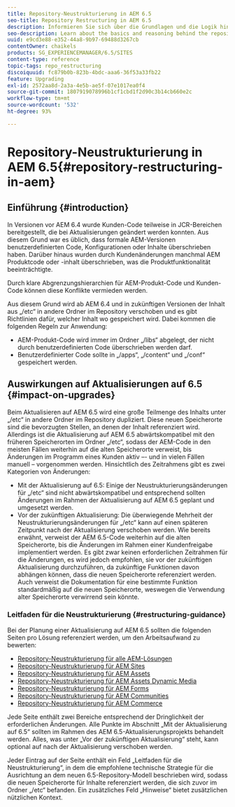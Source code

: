 ```yaml
---
title: Repository-Neustrukturierung in AEM 6.5
seo-title: Repository Restructuring in AEM 6.5
description: Informieren Sie sich über die Grundlagen und die Logik hinter der Repository-Neustrukturierung in AEM 6.5
seo-description: Learn about the basics and reasoning behind the repository restructuring in AEM 6.5
uuid: e9cd3e88-e352-44a8-9b97-69488d3267cb
contentOwner: chaikels
products: SG_EXPERIENCEMANAGER/6.5/SITES
content-type: reference
topic-tags: repo_restructuring
discoiquuid: fc879b0b-823b-4bdc-aaa6-36f53a33fb22
feature: Upgrading
exl-id: 2572aa8d-2a3a-4e5b-ae5f-07e1017ea0f4
source-git-commit: 1807919078996b1cf1cbd1f2d90c3b14cb660e2c
workflow-type: tm+mt
source-wordcount: '532'
ht-degree: 93%

---
```


# Repository-Neustrukturierung in AEM 6.5{#repository-restructuring-in-aem}

## Einführung {#introduction}

In Versionen vor AEM 6.4 wurde Kunden-Code teilweise in JCR-Bereichen bereitgestellt, die bei Aktualisierungen geändert werden konnten. Aus diesem Grund war es üblich, dass formale AEM-Versionen benutzerdefinierten Code, Konfigurationen oder Inhalte überschrieben haben. Darüber hinaus wurden durch Kundenänderungen manchmal AEM Produktcode oder -inhalt überschrieben, was die Produktfunktionalität beeinträchtigte.

Durch klare Abgrenzungshierarchien für AEM-Produkt-Code und Kunden-Code können diese Konflikte vermieden werden.

Aus diesem Grund wird ab AEM 6.4 und in zukünftigen Versionen der Inhalt aus „/etc“ in andere Ordner im Repository verschoben und es gibt Richtlinien dafür, welcher Inhalt wo gespeichert wird. Dabei kommen die folgenden Regeln zur Anwendung:

* AEM-Produkt-Code wird immer im Ordner „/libs“ abgelegt, der nicht durch benutzerdefinierten Code überschrieben werden darf.
* Benutzerdefinierter Code sollte in „/apps“, „/content“ und „/conf“ gespeichert werden.

## Auswirkungen auf Aktualisierungen auf 6.5 {#impact-on-upgrades}

Beim Aktualisieren auf AEM 6.5 wird eine große Teilmenge des Inhalts unter „/etc“ in andere Ordner im Repository dupliziert. Diese neuen Speicherorte sind die bevorzugten Stellen, an denen der Inhalt referenziert wird. Allerdings ist die Aktualisierung auf AEM 6.5 abwärtskompatibel mit den früheren Speicherorten im Ordner „/etc“, sodass der AEM-Code in den meisten Fällen weiterhin auf die alten Speicherorte verweist, bis Änderungen im Programm eines Kunden aktiv –- und in vielen Fällen manuell – vorgenommen werden. Hinsichtlich des Zeitrahmens gibt es zwei Kategorien von Änderungen:

* Mit der Aktualisierung auf 6.5: Einige der Neustrukturierungsänderungen für „/etc“ sind nicht abwärtskompatibel und entsprechend sollten Änderungen im Rahmen der Aktualisierung auf AEM 6.5 geplant und umgesetzt werden.
* Vor der zukünftigen Aktualisierung: Die überwiegende Mehrheit der Neustrukturierungsänderungen für „/etc“ kann auf einen späteren Zeitpunkt nach der Aktualisierung verschoben werden. Wie bereits erwähnt, verweist der AEM 6.5-Code weiterhin auf die alten Speicherorte, bis die Änderungen im Rahmen einer Kundenfreigabe implementiert werden. Es gibt zwar keinen erforderlichen Zeitrahmen für die Änderungen, es wird jedoch empfohlen, sie vor der zukünftigen Aktualisierung durchzuführen, da zukünftige Funktionen davon abhängen können, dass die neuen Speicherorte referenziert werden. Auch verweist die Dokumentation für eine bestimmte Funktion standardmäßig auf die neuen Speicherorte, weswegen die Verwendung alter Speicherorte verwirrend sein könnte.

### Leitfaden für die Neustrukturierung {#restructuring-guidance}

Bei der Planung einer Aktualisierung auf AEM 6.5 sollten die folgenden Seiten pro Lösung referenziert werden, um den Arbeitsaufwand zu bewerten:

* [Repository-Neustrukturierung für alle AEM-Lösungen](/help/sites-deploying/all-repository-restructuring-in-aem-6-5.md)
* [Repository-Neustrukturierung für AEM Sites](/help/sites-deploying/sites-repository-restructuring-in-aem-6-5.md)
* [Repository-Neustrukturierung für AEM Assets](/help/sites-deploying/assets-repository-restructuring-in-aem-6-5.md)
* [Repository-Neustrukturierung für AEM Assets Dynamic Media](/help/sites-deploying/dynamicmedia-repository-restructuring-in-aem-6-5.md)
* [Repository-Neustrukturierung für AEM Forms](/help/sites-deploying/forms-repository-restructuring-in-aem-6-5.md)
* [Repository-Neustrukturierung für AEM Communities](/help/sites-deploying/communities-repository-restructuring-in-aem-6-5.md)
* [Repository-Neustrukturierung für AEM Commerce](/help/sites-deploying/ecommerce-repository-restructuring-in-aem-6-5.md)

Jede Seite enthält zwei Bereiche entsprechend der Dringlichkeit der erforderlichen Änderungen. Alle Punkte im Abschnitt „Mit der Aktualisierung auf 6.5“ sollten im Rahmen des AEM 6.5-Aktualisierungsprojekts behandelt werden. Alles, was unter „Vor der zukünftigen Aktualisierung“ steht, kann optional auf nach der Aktualisierung verschoben werden.

Jeder Eintrag auf der Seite enthält ein Feld „Leitfaden für die Neustrukturierung“, in dem die empfohlene technische Strategie für die Ausrichtung an dem neuen 6.5-Repository-Modell beschrieben wird, sodass die neuen Speicherorte für Inhalte referenziert werden, die sich zuvor im Ordner „/etc“ befanden. Ein zusätzliches Feld „Hinweise“ bietet zusätzlichen nützlichen Kontext.
